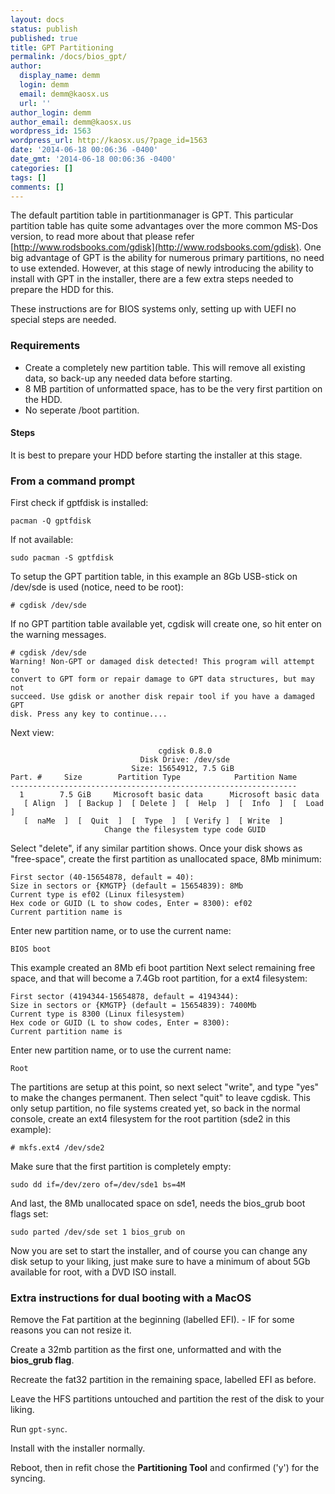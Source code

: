 ```yaml
---
layout: docs
status: publish
published: true
title: GPT Partitioning
permalink: /docs/bios_gpt/
author:
  display_name: demm
  login: demm
  email: demm@kaosx.us
  url: ''
author_login: demm
author_email: demm@kaosx.us
wordpress_id: 1563
wordpress_url: http://kaosx.us/?page_id=1563
date: '2014-06-18 00:06:36 -0400'
date_gmt: '2014-06-18 00:06:36 -0400'
categories: []
tags: []
comments: []
---
```

The default partition table in partitionmanager is GPT. This particular partition table has quite some advantages over the more common MS-Dos version, to read more about that please refer [http://www.rodsbooks.com/gdisk](http://www.rodsbooks.com/gdisk). One big advantage of GPT is the ability for numerous primary partitions, no need to use extended. However, at this stage of newly introducing the ability to install with GPT in the installer, there are a few extra steps needed to prepare the HDD for this.

These instructions are for BIOS systems only, setting up with UEFI no special steps are needed.

### Requirements

* Create a completely new partition table. This will remove all existing data, so back-up any needed data before starting.
* 8 MB partition of unformatted space, has to be the very first partition on the HDD.
* No seperate /boot partition.

#### Steps

It is best to prepare your HDD before starting the installer at this stage.

### From a command prompt

First check if gptfdisk is installed:

```
pacman -Q gptfdisk
```

If not available:

```
sudo pacman -S gptfdisk
```

To setup the GPT partition table, in this example an 8Gb USB-stick on /dev/sde is used (notice, need to be root):

```
# cgdisk /dev/sde
```

If no GPT partition table available yet, cgdisk will create one, so hit enter on the warning messages.


```
# cgdisk /dev/sde
Warning! Non-GPT or damaged disk detected! This program will attempt to
convert to GPT form or repair damage to GPT data structures, but may not
succeed. Use gdisk or another disk repair tool if you have a damaged GPT
disk. Press any key to continue....
```

Next view:

```
                                 cgdisk 0.8.0
                             Disk Drive: /dev/sde
                           Size: 15654912, 7.5 GiB
Part. #     Size        Partition Type            Partition Name
----------------------------------------------------------------
  1        7.5 GiB     Microsoft basic data      Microsoft basic data
   [ Align  ]  [ Backup ]  [ Delete ]  [  Help  ]  [  Info  ]  [  Load  ]
   [  naMe  ]  [  Quit  ]  [  Type  ]  [ Verify ]  [ Write  ]
                     Change the filesystem type code GUID
```

Select "delete", if any similar partition shows. Once your disk shows as "free-space", create the first partition as unallocated space, 8Mb minimum:

```
First sector (40-15654878, default = 40):
Size in sectors or {KMGTP} (default = 15654839): 8Mb
Current type is ef02 (Linux filesystem)
Hex code or GUID (L to show codes, Enter = 8300): ef02
Current partition name is
```

Enter new partition name, or  to use the current name:

```
BIOS boot
```

This example created an 8Mb efi boot partition Next select remaining free space, and that will become a 7.4Gb root partition, for a ext4 filesystem:

```
First sector (4194344-15654878, default = 4194344):
Size in sectors or {KMGTP} (default = 15654839): 7400Mb
Current type is 8300 (Linux filesystem)
Hex code or GUID (L to show codes, Enter = 8300):
Current partition name is
```

Enter new partition name, or  to use the current name:

```
Root
```

The partitions are setup at this point, so next select "write", and type "yes" to make the changes permanent. Then select "quit" to leave cgdisk. This only setup partition, no file systems created yet, so back in the normal console, create an ext4 filesystem for the root partition (sde2 in this example):

```
# mkfs.ext4 /dev/sde2
```

Make sure that the first partition is completely empty:

```
sudo dd if=/dev/zero of=/dev/sde1 bs=4M
```

And last, the 8Mb unallocated space on sde1, needs the bios_grub boot flags set:

```
sudo parted /dev/sde set 1 bios_grub on
```

Now you are set to start the installer, and of course you can change any disk setup to your liking, just make sure to have a minimum of about 5Gb available for root, with a DVD ISO install.

### Extra instructions for dual booting with a MacOS

Remove the Fat partition at the beginning (labelled EFI). - IF for some reasons you can not resize it.

Create a 32mb partition as the first one, unformatted and with the **bios_grub flag**.

Recreate the fat32 partition in the remaining space, labelled EFI as before.

Leave the HFS partitions untouched and partition the rest of the disk to your liking.

Run `gpt-sync`.

Install with the installer normally.

Reboot, then in refit chose the **Partitioning Tool** and confirmed ('y') for the syncing.
